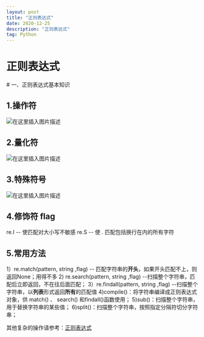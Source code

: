 ```yaml
---
layout: post
title: "正则表达式"
date: 2020-12-25
description: "正则表达式"
tag: Python
---
```


# 正则表达式

 ﻿# 一、正则表达式基本知识
## 1.操作符
![在这里插入图片描述](https://img-blog.csdnimg.cn/f3eee02716e640c09dbf1151d26345fa.png?x-oss-process=image/watermark,type_ZmFuZ3poZW5naGVpdGk,shadow_10,text_Q1NETiBAeW91bmd5YW5ncGFuZw==,size_18,color_FFFFFF,t_70,g_se,x_16#pic_center)
## 2.量化符
![在这里插入图片描述](https://img-blog.csdnimg.cn/33809cc0b6da4affa473bbd86fc4be06.png?x-oss-process=image/watermark,type_ZmFuZ3poZW5naGVpdGk,shadow_10,text_Q1NETiBAeW91bmd5YW5ncGFuZw==,size_18,color_FFFFFF,t_70,g_se,x_16#pic_center)
## 3.特殊符号
![在这里插入图片描述](https://img-blog.csdnimg.cn/35e3c4141e184ef1aba69ed5aa7816d7.png?x-oss-process=image/watermark,type_ZmFuZ3poZW5naGVpdGk,shadow_10,text_Q1NETiBAeW91bmd5YW5ncGFuZw==,size_18,color_FFFFFF,t_70,g_se,x_16#pic_center)
## 4.修饰符 flag
re.I -- 使匹配对大小写不敏感
re.S -- 使 . 匹配包括换行在内的所有字符

## 5.常用方法
1）re.match(pattern, string ,flag) -- 匹配字符串的**开头**，如果开头匹配不上，则返回None；用得不多
2) re.search(pattern, string ,flag)  --扫描整个字符串，匹配后立即返回，不在往后面匹配；
3）re.findall(pattern, string ,flag) --扫描整个字符串，以**列表**形式返回**所有**的匹配值
4)compile()：将字符串编译成正则表达式对象，供 match() 、 search() 和findall()函数使用；
5)sub()：扫描整个字符串，用于替换字符串的某些值；
6)split()：扫描整个字符串，按照指定分隔符切分字符串；

其他复杂的操作请参考：[正则表达式](https://blog.csdn.net/weixin_40907382/article/details/79654372)
